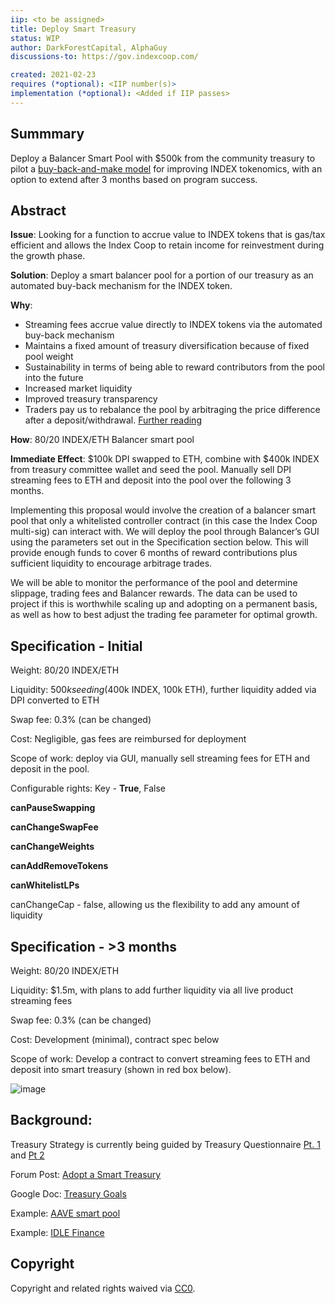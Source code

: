 ```yaml
---
iip: <to be assigned>
title: Deploy Smart Treasury
status: WIP
author: DarkForestCapital, AlphaGuy
discussions-to: https://gov.indexcoop.com/

created: 2021-02-23
requires (*optional): <IIP number(s)>
implementation (*optional): <Added if IIP passes>
---
```


## Summmary

Deploy a Balancer Smart Pool with $500k from the community treasury to pilot a [buy-back-and-make model](https://www.placeholder.vc/blog/2020/9/17/stop-burning-tokens-buyback-and-make-instead) for improving INDEX tokenomics, with an option to extend after 3 months based on program success.

## Abstract

**Issue**: Looking for a function to accrue value to INDEX tokens that is gas/tax efficient and allows the Index Coop to retain income for reinvestment during the growth phase.

**Solution**: Deploy a smart balancer pool for a portion of our treasury as an automated buy-back mechanism for the INDEX token.

**Why**:
* Streaming fees accrue value directly to INDEX tokens via the automated buy-back mechanism
* Maintains a fixed amount of treasury diversification because of fixed pool weight
* Sustainability in terms of being able to reward contributors from the pool into the future
* Increased market liquidity
* Improved treasury transparency
* Traders pay us to rebalance the pool by arbitraging the price difference after a deposit/withdrawal. [Further reading](https://balancer.finance/whitepaper/)

**How**: 80/20 INDEX/ETH Balancer smart pool

**Immediate Effect**: $100k DPI swapped to ETH, combine with $400k INDEX from treasury committee wallet and seed the pool. Manually sell DPI streaming fees to ETH and deposit into the pool over the following 3 months.

Implementing this proposal would involve the creation of a balancer smart pool that only a whitelisted controller contract (in this case the Index Coop multi-sig) can interact with. We will deploy the pool through Balancer’s GUI using the parameters set out in the Specification section below. This will provide enough funds to cover 6 months of reward contributions plus sufficient liquidity to encourage arbitrage trades.

We will be able to monitor the performance of the pool and determine slippage, trading fees and Balancer rewards. The data can be used to project if this is worthwhile scaling up and adopting on a permanent basis, as well as how to best adjust the trading fee parameter for optimal growth.

## Specification - Initial

Weight: 80/20 INDEX/ETH

Liquidity: $500k seeding ($400k INDEX, 100k ETH), further liquidity added via DPI converted to ETH

Swap fee: 0.3% (can be changed)

Cost: Negligible, gas fees are reimbursed for deployment

Scope of work: deploy via GUI, manually sell streaming fees for ETH and deposit in the pool. 

Configurable rights: Key - **True**, False

**canPauseSwapping**

**canChangeSwapFee**

**canChangeWeights**

**canAddRemoveTokens**

**canWhitelistLPs**

canChangeCap - false, allowing us the flexibility to add any amount of liquidity

## Specification - >3 months

Weight: 80/20 INDEX/ETH

Liquidity: $1.5m, with plans to add further liquidity via all live product streaming fees

Swap fee: 0.3% (can be changed)

Cost: Development (minimal), contract spec below

Scope of work: Develop a contract to convert streaming fees to ETH and deposit into smart treasury (shown in red box below).  

![image](https://github.com/darkforestcap/IIPS/blob/smart-treasury-iip/IIPS/assets/streaming_fee_conversion.png)

## Background:

Treasury Strategy is currently being guided by Treasury Questionnaire [Pt. 1](https://gov.indexcoop.com/t/treasury-questionnaire/596) and [Pt 2](https://gov.indexcoop.com/t/treasury-questionnaire-pt-2/716)

Forum Post: [Adopt a Smart Treasury](https://gov.indexcoop.com/t/adopt-a-smart-treasury/726)

Google Doc: [Treasury Goals](https://docs.google.com/document/d/1LcP0DkuMdNrPTj4sBWXBD9hJMf7fp5uDh0F_-wIj9uo/edit#)

Example: [AAVE smart pool](https://pools.balancer.exchange/#/pool/0xc697051d1c6296c24ae3bcef39aca743861d9a81/about)

Example: [IDLE Finance](https://gov.idle.finance/t/iip-2-add-a-smart-treasury-to-idle/211/7)

## Copyright

Copyright and related rights waived via [CC0](https://creativecommons.org/publicdomain/zero/1.0/).

